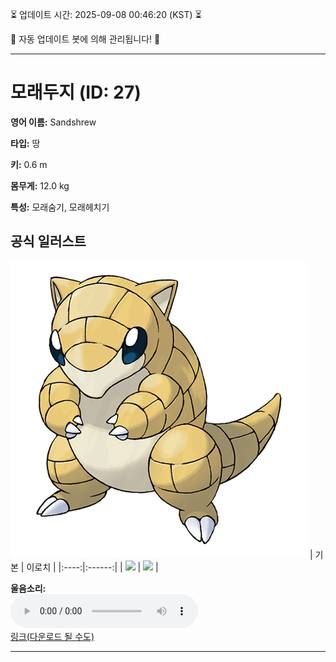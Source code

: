 
⏳ 업데이트 시간: 2025-09-08 00:46:20 (KST) ⏳

🤖 자동 업데이트 봇에 의해 관리됩니다! 🤖

---

# 모래두지 (ID: 27)
**영어 이름:** Sandshrew

**타입:** 땅

**키:** 0.6 m

**몸무게:** 12.0 kg

**특성:** 모래숨기, 모래헤치기

## 공식 일러스트
![](https://raw.githubusercontent.com/PokeAPI/sprites/master/sprites/pokemon/other/official-artwork/27.png)
| 기본 | 이로치 |
|:----:|:------:|
| <img src="http://play.pokemonshowdown.com/sprites/ani/sandshrew.gif" width="200"> | <img src="http://play.pokemonshowdown.com/sprites/ani-shiny/sandshrew.gif" width="200"> |

**울음소리:**<br><audio controls src="https://raw.githubusercontent.com/PokeAPI/cries/main/cries/pokemon/latest/27.ogg"></audio><br> [링크(다운로드 될 수도)](https://raw.githubusercontent.com/PokeAPI/cries/main/cries/pokemon/latest/27.ogg)


---
